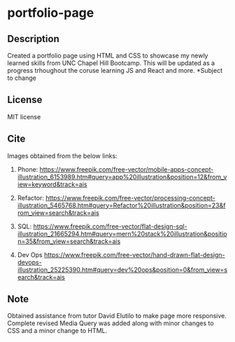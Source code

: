 # portfolio-page

## Description

Created a portfolio page using HTML and CSS to showcase my newly learned skills from UNC Chapel Hill Bootcamp. This will be updated as a progress trhoughout the coruse learning JS and React and more. *Subject to change

## License
MIT license

## Cite

Images obtained from the below links: 

1) Phone: https://www.freepik.com/free-vector/mobile-apps-concept-illustration_6153989.htm#query=app%20illustration&position=12&from_view=keyword&track=ais

2) Refactor: https://www.freepik.com/free-vector/processing-concept-illustration_5465768.htm#query=Refactor%20illustration&position=23&from_view=search&track=ais

4) SQL: https://www.freepik.com/free-vector/flat-design-sql-illustration_21665294.htm#query=mern%20stack%20illustration&position=35&from_view=search&track=ais

5) Dev Ops https://www.freepik.com/free-vector/hand-drawn-flat-design-devops-illustration_25225390.htm#query=dev%20ops&position=0&from_view=search&track=ais

## Note

Obtained assistance from tutor David Elutilo to make page more responsive. Complete revised Media Query was added along with minor changes to CSS and a minor change to HTML. 
